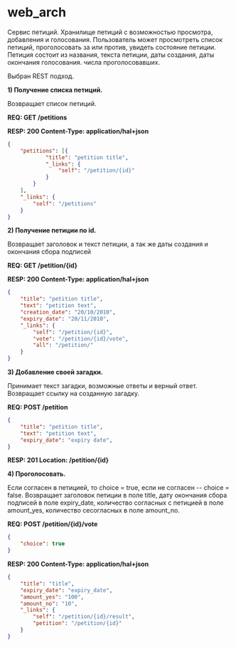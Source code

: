 # web_arch
Сервис петиций. Хранилище петиций с возможностью просмотра, добавления и голосования. Пользователь может просмотреть список петиций, проголосовать за или против, увидеть состояние петиции. Петиция состоит из названия, текста петиции, даты создания, даты окончания голосования. числа проголосовавших.

Выбран REST подход.

**1) Получение списка петиций.**

Возвращает список петиций.

**REQ:  GET /petitions**

**RESP:  200 Content-Type: application/hal+json**

```json
{
	"petitions": [{
			"title": "petition title",
			"_links": {
				"self": "/petition/{id}"
			}
		}
	],
	"_links": {
		"self": "/petitions"
	}
}
```

**2) Получение петиции по id.**

Возвращает заголовок и текст петиции, а так же даты создания и окончания сбора подписей

**REQ:  GET /petition/{id}**

**RESP:  200 Content-Type: application/hal+json**
```json
{
	"title": "petition title",
	"text": "petition text",
	"creation_date": "20/10/2010",
	"expiry_date": "20/11/2010",
	"_links": {
		"self": "/petition/{id}",
		"vote": "/petition/{id}/vote",
		"all": "/petition/"
	}
}
```

**3) Добавление своей загадки.**

Принимает текст загадки, возможные ответы и верный ответ. Возвращает ссылку на созданную загадку.

**REQ: POST /petition**

```json
{
	"title": "petition title",
	"text": "petition text",
	"expiry_date": "expiry date",
}
```
**RESP:  201 Location: /petition/{id}**

**4) Проголосовать.** 

Если согласен в петицией, то choice = true, если не согласен -- choice = false. Возвращает заголовок петиции в поле title, дату окончания сбора подписей в поле expiry_date, количество согласных с петицией в поле amount_yes, количество сесогласных в поле amount_no.

**REQ: POST /petition/{id}/vote**
```json
{
	"choice": true
}
```
**RESP: 200 Content-Type: application/hal+json**
```json
{
	"title": "title",
	"expiry_date": "expiry_date",
	"amount_yes": "100",
	"amount_no": "10",
	"_links": {
		"self": "/petition/{id}/result",
		"petition": "/petition/{id}"
	}
}
```
